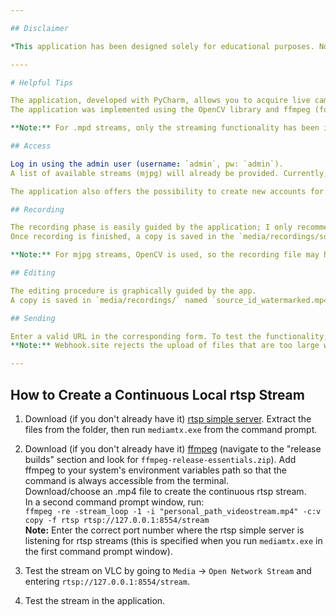 ```yaml
---

## Disclaimer

*This application has been designed solely for educational purposes. No malicious intent is hidden behind the code.*

----

# Helpful Tips

The application, developed with PyCharm, allows you to acquire live camera streams (mjpg, rtsp, mpd stream), enabling you to record these streams and send them to an external address. Once recording is finished, you have the option to perform an editing phase by adding a customizable watermark (font and color) in the lower right corner of the video.  
The application was implemented using the OpenCV library and ffmpeg (for the installation see the guide at the end of the document).

**Note:** For .mpd streams, only the streaming functionality has been implemented.

## Access

Log in using the admin user (username: `admin`, pw: `admin`).  
A list of available streams (mjpg) will already be provided. Currently, there are no public rtsp streams due to the difficulty in finding them because of privacy concerns and URL expiration (however, once logged in, you can add them if available). A procedure to create a local rtsp stream for testing the application's functionality is provided at the end of this file.

The application also offers the possibility to create new accounts for adding personal streams.

## Recording

The recording phase is easily guided by the application; I only recommend trying to reload the stream if it does not start correctly.  
Once recording is finished, a copy is saved in the `media/recordings/source_id.mp4` folder of the PyCharm project.

**Note:** For mjpg streams, OpenCV is used, so the recording file may have a duration different from the actual recording time. Mjpg streams are not continuous frame streams, so some frames may be lost (network delay, etc.). The PyCharm terminal still displays the number of frames captured for each recording. For rtsp streams, streaming is ensured through ffmpeg (rtsp streams in low resolution might experience slowdowns or stutters).

## Editing

The editing procedure is graphically guided by the app.  
A copy is saved in `media/recordings/` named `source_id_watermarked.mp4`.

## Sending

Enter a valid URL in the corresponding form. To test the functionality, I recommend creating a temporary URL on [Webhook.site](https://webhook.site/) and verifying the upload of the edited recording.  
**Note:** Webhook.site rejects the upload of files that are too large without permission, so upload recordings that are not too long (generally around a dozen seconds at most).

---
```


## How to Create a Continuous Local rtsp Stream

1. Download (if you don't already have it) [rtsp simple server](https://sourceforge.net/projects/rtspsimpleserver.mirror/). Extract the files from the folder, then run `mediamtx.exe` from the command prompt.
     
2. Download (if you don't already have it) [ffmpeg](https://www.gyan.dev/ffmpeg/builds/) (navigate to the "release builds" section and look for `ffmpeg-release-essentials.zip`). Add ffmpeg to your system's environment variables path so that the command is always accessible from the terminal.  
   Download/choose an .mp4 file to create the continuous rtsp stream.  
   In a second command prompt window, run:  
   `ffmpeg -re -stream_loop -1 -i "personal_path_videostream.mp4" -c:v copy -f rtsp rtsp://127.0.0.1:8554/stream`  
   **Note:** Enter the correct port number where the rtsp simple server is listening for rtsp streams (this is specified when you run `mediamtx.exe` in the first command prompt window).
     
4. Test the stream on VLC by going to `Media` → `Open Network Stream` and entering `rtsp://127.0.0.1:8554/stream`.
    
5. Test the stream in the application.

